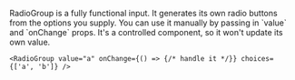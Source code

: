 RadioGroup is a fully functional input. It generates its own radio buttons from the options you supply. You can use it manually by passing in \`value\` and \`onChange\` props. It's a controlled component, so it won\'t update its own value.

```
<RadioGroup value="a" onChange={() => {/* handle it */}} choices={['a', 'b']} />
```
